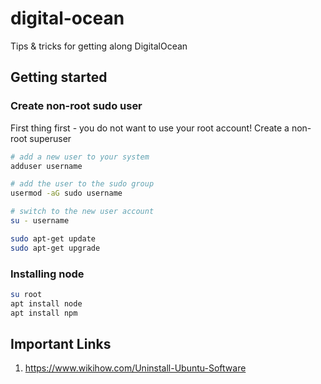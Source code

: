 # digital-ocean
Tips &amp; tricks for getting along DigitalOcean

## Getting started

### Create non-root sudo user
First thing first - you do not want to use your root account! Create a non-root superuser
```bash
# add a new user to your system
adduser username

# add the user to the sudo group
usermod -aG sudo username

# switch to the new user account
su - username
```

```bash
sudo apt-get update
sudo apt-get upgrade
```

### Installing node
```bash
su root
apt install node
apt install npm
```

## Important Links
1. https://www.wikihow.com/Uninstall-Ubuntu-Software
